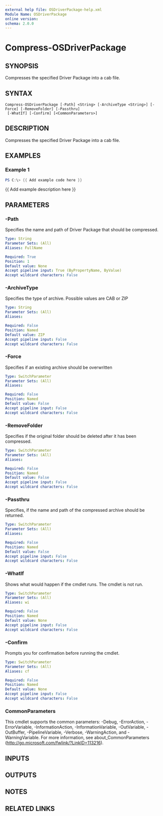 ```yaml
---
external help file: OSDriverPackage-help.xml
Module Name: OSDriverPackage
online version:
schema: 2.0.0
---
```


# Compress-OSDriverPackage

## SYNOPSIS
Compresses the specified Driver Package into a cab file.

## SYNTAX

```
Compress-OSDriverPackage [-Path] <String> [-ArchiveType <String>] [-Force] [-RemoveFolder] [-Passthru]
 [-WhatIf] [-Confirm] [<CommonParameters>]
```

## DESCRIPTION
Compresses the specified Driver Package into a cab file.

## EXAMPLES

### Example 1
```powershell
PS C:\> {{ Add example code here }}
```

{{ Add example description here }}

## PARAMETERS

### -Path
Specifies the name and path of Driver Package that should be compressed.

```yaml
Type: String
Parameter Sets: (All)
Aliases: FullName

Required: True
Position: 1
Default value: None
Accept pipeline input: True (ByPropertyName, ByValue)
Accept wildcard characters: False
```

### -ArchiveType
Specifies the type of archive.
Possible values are CAB or ZIP

```yaml
Type: String
Parameter Sets: (All)
Aliases:

Required: False
Position: Named
Default value: ZIP
Accept pipeline input: False
Accept wildcard characters: False
```

### -Force
Specifies if an existing archive should be overwritten

```yaml
Type: SwitchParameter
Parameter Sets: (All)
Aliases:

Required: False
Position: Named
Default value: False
Accept pipeline input: False
Accept wildcard characters: False
```

### -RemoveFolder
Specifies if the original folder should be deleted after it has been compressed.

```yaml
Type: SwitchParameter
Parameter Sets: (All)
Aliases:

Required: False
Position: Named
Default value: False
Accept pipeline input: False
Accept wildcard characters: False
```

### -Passthru
Specifies, if the name and path of the compressed archive should be returned.

```yaml
Type: SwitchParameter
Parameter Sets: (All)
Aliases:

Required: False
Position: Named
Default value: False
Accept pipeline input: False
Accept wildcard characters: False
```

### -WhatIf
Shows what would happen if the cmdlet runs.
The cmdlet is not run.

```yaml
Type: SwitchParameter
Parameter Sets: (All)
Aliases: wi

Required: False
Position: Named
Default value: None
Accept pipeline input: False
Accept wildcard characters: False
```

### -Confirm
Prompts you for confirmation before running the cmdlet.

```yaml
Type: SwitchParameter
Parameter Sets: (All)
Aliases: cf

Required: False
Position: Named
Default value: None
Accept pipeline input: False
Accept wildcard characters: False
```

### CommonParameters
This cmdlet supports the common parameters: -Debug, -ErrorAction, -ErrorVariable, -InformationAction, -InformationVariable, -OutVariable, -OutBuffer, -PipelineVariable, -Verbose, -WarningAction, and -WarningVariable.
For more information, see about_CommonParameters (http://go.microsoft.com/fwlink/?LinkID=113216).

## INPUTS

## OUTPUTS

## NOTES

## RELATED LINKS
